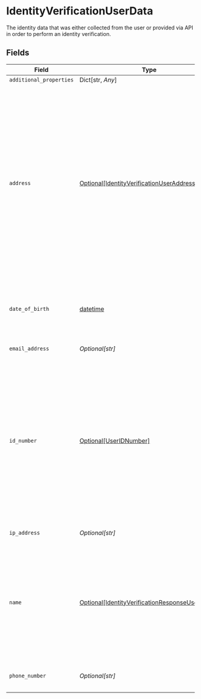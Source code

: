 # IdentityVerificationUserData

The identity data that was either collected from the user or provided via API in order to perform an identity verification.


## Fields

| Field                                                                                                                                                                                                                                        | Type                                                                                                                                                                                                                                         | Required                                                                                                                                                                                                                                     | Description                                                                                                                                                                                                                                  | Example                                                                                                                                                                                                                                      |
| -------------------------------------------------------------------------------------------------------------------------------------------------------------------------------------------------------------------------------------------- | -------------------------------------------------------------------------------------------------------------------------------------------------------------------------------------------------------------------------------------------- | -------------------------------------------------------------------------------------------------------------------------------------------------------------------------------------------------------------------------------------------- | -------------------------------------------------------------------------------------------------------------------------------------------------------------------------------------------------------------------------------------------- | -------------------------------------------------------------------------------------------------------------------------------------------------------------------------------------------------------------------------------------------- |
| `additional_properties`                                                                                                                                                                                                                      | Dict[str, *Any*]                                                                                                                                                                                                                             | :heavy_minus_sign:                                                                                                                                                                                                                           | N/A                                                                                                                                                                                                                                          |                                                                                                                                                                                                                                              |
| `address`                                                                                                                                                                                                                                    | [Optional[IdentityVerificationUserAddress]](../../models/shared/identityverificationuseraddress.md)                                                                                                                                          | :heavy_check_mark:                                                                                                                                                                                                                           | Even if an address has been collected, some fields may be null depending on the region's addressing system. For example:<br/><br/>Addresses from the United Kingdom will not include a region<br/><br/>Addresses from Hong Kong will not include postal code |                                                                                                                                                                                                                                              |
| `date_of_birth`                                                                                                                                                                                                                              | [datetime](https://docs.python.org/3/library/datetime.html#datetime-objects)                                                                                                                                                                 | :heavy_check_mark:                                                                                                                                                                                                                           | A date in the format YYYY-MM-DD (RFC 3339 Section 5.6).                                                                                                                                                                                      | 1990-05-29                                                                                                                                                                                                                                   |
| `email_address`                                                                                                                                                                                                                              | *Optional[str]*                                                                                                                                                                                                                              | :heavy_check_mark:                                                                                                                                                                                                                           | A valid email address.                                                                                                                                                                                                                       | user@example.com                                                                                                                                                                                                                             |
| `id_number`                                                                                                                                                                                                                                  | [Optional[UserIDNumber]](../../models/shared/useridnumber.md)                                                                                                                                                                                | :heavy_check_mark:                                                                                                                                                                                                                           | ID number submitted by the user, currently used only for the Identity Verification product. If the user has not submitted this data yet, this field will be `null`. Otherwise, both fields are guaranteed to be filled.                      |                                                                                                                                                                                                                                              |
| `ip_address`                                                                                                                                                                                                                                 | *Optional[str]*                                                                                                                                                                                                                              | :heavy_check_mark:                                                                                                                                                                                                                           | An IPv4 or IPV6 address.                                                                                                                                                                                                                     | 192.0.2.42                                                                                                                                                                                                                                   |
| `name`                                                                                                                                                                                                                                       | [Optional[IdentityVerificationResponseUserName]](../../models/shared/identityverificationresponseusername.md)                                                                                                                                | :heavy_check_mark:                                                                                                                                                                                                                           | The full name provided by the user. If the user has not submitted their name, this field will be null. Otherwise, both fields are guaranteed to be filled.                                                                                   |                                                                                                                                                                                                                                              |
| `phone_number`                                                                                                                                                                                                                               | *Optional[str]*                                                                                                                                                                                                                              | :heavy_minus_sign:                                                                                                                                                                                                                           | A phone number in E.164 format.                                                                                                                                                                                                              | +19876543212                                                                                                                                                                                                                                 |